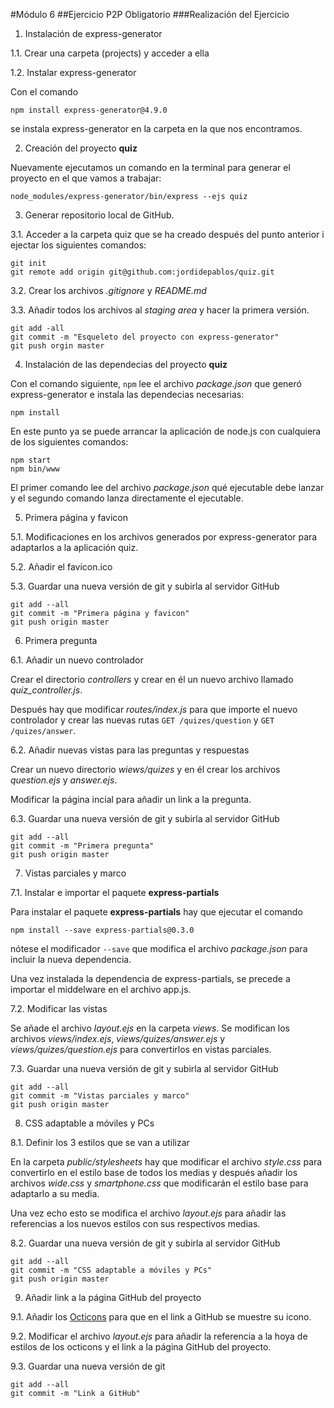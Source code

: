 #Módulo 6
##Ejercicio P2P Obligatorio
###Realización del Ejercicio

1. Instalación de express-generator

  1.1. Crear una carpeta (projects) y acceder a ella

  1.2. Instalar express-generator

  Con el comando
  ```
  npm install express-generator@4.9.0
  ```
  se instala express-generator en la carpeta en la que nos encontramos.

2. Creación del proyecto **quiz**

  Nuevamente ejecutamos un comando en la terminal para generar el proyecto en el que vamos a trabajar:
  ```
  node_modules/express-generator/bin/express --ejs quiz
  ```

3. Generar repositorio local de GitHub.

  3.1. Acceder a la carpeta quiz que se ha creado después del punto anterior i ejectar los siguientes comandos:
  ```
  git init
  git remote add origin git@github.com:jordidepablos/quiz.git
  ```

  3.2. Crear los archivos *.gitignore* y *README.md*

  3.3. Añadir todos los archivos al *staging area* y hacer la primera versión.
  ```
  git add -all
  git commit -m "Esqueleto del proyecto con express-generator"
  git push orgin master
  ```

4. Instalación de las dependecias del proyecto **quiz**

  Con el comando siguiente, `npm` lee el archivo *package.json* que generó express-generator e instala las dependecias necesarias:
  ```
  npm install
  ```

  En este punto ya se puede arrancar la aplicación de node.js con cualquiera de los siguientes comandos:
  ```
  npm start
  npm bin/www
  ```

  El primer comando lee del archivo *package.json* qué ejecutable debe lanzar y el segundo comando lanza directamente el ejecutable.

5. Primera página y favicon

  5.1. Modificaciones en los archivos generados por express-generator para adaptarlos a la aplicación quiz.

  5.2. Añadir el favicon.ico

  5.3. Guardar una nueva versión de git y subirla al servidor GitHub
  ```
  git add --all
  git commit -m "Primera página y favicon"
  git push origin master
  ```

6. Primera pregunta

  6.1. Añadir un nuevo controlador

  Crear el directorio *controllers* y crear en él un nuevo archivo llamado *quiz_controller.js*.

  Después hay que modificar *routes/index.js* para que importe el nuevo controlador y crear las nuevas rutas `GET /quizes/question` y `GET /quizes/answer`.

  6.2. Añadir nuevas vistas para las preguntas y respuestas

  Crear un nuevo directorio *wiews/quizes* y en él crear los archivos *question.ejs* y *answer.ejs*.

  Modificar la página incial para añadir un link a la pregunta.

  6.3. Guardar una nueva versión de git y subirla al servidor GitHub
  ```
  git add --all
  git commit -m "Primera pregunta"
  git push origin master
  ```
7. Vistas parciales y marco

  7.1. Instalar e importar el paquete **express-partials**

  Para instalar el paquete **express-partials** hay que ejecutar el comando  
  ```
  npm install --save express-partials@0.3.0
  ```

  nótese el modificador `--save` que modifica el archivo *package.json* para incluir la nueva dependencia.

  Una vez instalada la dependencia de express-partials, se precede a importar el middelware en el archivo app.js.

  7.2. Modificar las vistas

  Se añade el archivo *layout.ejs* en la carpeta *views*.
  Se modifican los archivos *views/index.ejs*, *views/quizes/answer.ejs* y *views/quizes/question.ejs* para convertirlos en vistas parciales.

  7.3. Guardar una nueva versión de git y subirla al servidor GitHub
  ```
  git add --all
  git commit -m "Vistas parciales y marco"
  git push origin master
  ```

8. CSS adaptable a móviles y PCs

  8.1. Definir los 3 estilos que se van a utilizar

  En la carpeta *public/stylesheets* hay que modificar el archivo  *style.css* para convertirlo en el estilo base de todos los medias y después añadir los archivos *wide.css* y *smartphone.css* que modificarán el estilo base para adaptarlo a su media.

  Una vez echo esto se modifica el archivo *layout.ejs* para añadir las referencias a los nuevos estilos con sus respectivos medias.

  8.2. Guardar una nueva versión de git y subirla al servidor GitHub
  ```
  git add --all
  git commit -m "CSS adaptable a móviles y PCs"
  git push origin master
  ```

9. Añadir link a la página GitHub del proyecto

  9.1. Añadir los [Octicons](https://octicons.github.com/) para que en el link a GitHub se muestre su icono.

  9.2. Modificar el archivo *layout.ejs* para añadir la referencia a la hoya de estilos de los octicons y el link a la página GitHub del proyecto.

  9.3. Guardar una nueva versión de git
  ```
  git add --all
  git commit -m "Link a GitHub"
  ```
